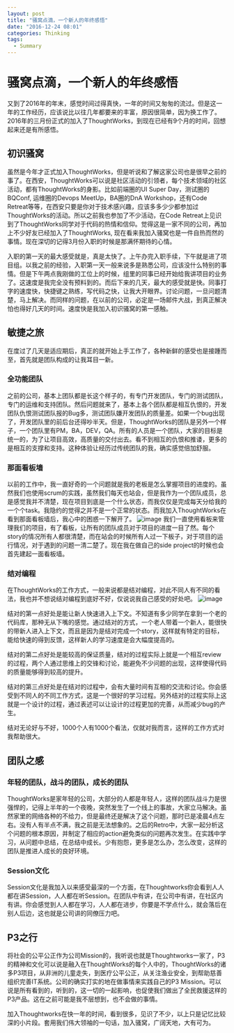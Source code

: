 ```yaml
---
layout: post
title: "骚窝点滴，一个新人的年终感悟"
date: "2016-12-24 08:01"
categories: Thinking
tags:
  - Summary
---
```

# 骚窝点滴，一个新人的年终感悟

又到了2016年的年末，感觉时间过得真快，一年的时间又匆匆的流过。但是这一年的工作经历，应该说比以往几年都要来的丰富，原因很简单，因为换工作了。2016年的三月份正式的加入了ThoughtWorks，到现在已经有9个月的时间，回想起来还是有所感悟。

## 初识骚窝
虽然是今年才正式加入ThoughtWorks，但是听说和了解这家公司也是很早之前的事了。在西安，ThoughtWorks可以说是社区活动的引领者，每个技术领域的社区活动，都有ThoughtWorks的身影。比如前端圈的UI Super Day，测试圈的BQConf, 运维圈的Devops MeetUp，BA圈的DnA Workshop，还有Code Retreat等等，在西安只要是你对于技术感兴趣，应该多多少少都参加过ThoughtWorks的活动。所以之前我也参加了不少活动，在Code Retreat上见识到了ThoughtWorks同学对于代码的热情和信仰。觉得这是一家不同的公司，再加上不少好友已经加入了ThoughtWorks, 现在看来我加入骚窝也是一件自热而然的事情。现在深切的记得3月份入职的时候是那满怀期待的心情。

入职的第一天的最大感受就是，真是太快了。上午办完入职手续，下午就是进了项目组。以我之前的经验，入职第一天一般来说多是熟悉公司，应该没什么特别的事情。但是下午两点我刚做的工位上的时候，组里的同事已经开始给我讲项目的业务了。这速度是我完全没有预料到的。而后下来的几天，最大的感受就是快。同事打字的速度快，快捷键之熟练，写代码之快，让我大开眼界。讨论问题，一旦问题清楚，马上解决。而同样的问题，在以前的公司，必定是一场邮件大战，到真正解决怕也得好几天的时间。速度快是我加入初识骚窝的第一感触。

## 敏捷之旅
在度过了几天是适应期后，真正的就开始上手工作了，各种新鲜的感受也是接踵而至，首先就是团队构成的让我耳目一新。

### 全功能团队 
之前的公司，基本上团队都是长这个样子的，有专门开发团队，专门的测试团队，专门的运维和支持团队。然后问题就来了，基本上各个团队都是相互仇恨的，开发团队仇恨测试团队报的Bug多，测试团队嫌开发团队的质量差。如果一个bug出现了，开发团队里的前后台还得吵半天。但是，ThoughtWorks的团队是另外一个样子，一个团队里有PM，BA，DEV，QA。所有的人员是一个团队，大家的目标是统一的，为了让项目高效，高质量的交付出去。看不到相互的仇恨和推诿，更多的是相互的支撑和支持。这种体验让经历过传统团队的我，确实感觉倍加舒服。

### 那面看板墙
以前的工作中，我一直好奇的一个问题就是我的老板是怎么掌握项目的进度的。虽然我们也使用scrum的实践，虽然我们每天也站会，但是我作为一个团队成员，总是感觉我并不清楚，现在项目到底是一个什么状态，而我仅仅是完成每天分给我的一个个task。我隐约的觉得之并不是一个正常的状态。而我加入ThoughtWorks在看到那面看板墙后，我心中的困惑一下解开了。
![image]({{url}}/resources/img/kanban.png)
我们一直使用看板来管理我们的项目，有了看板，让所有的团队成员对于项目的进度一目了然。每个story的情况所有人都很清楚，而在站会的时候所有人过一下板子，对于项目的运行情况，对于遇到的问题一清二楚了。现在我在做自己的side project的时候也会首先建起一面看板墙。

### 结对编程
在ThoughtWorks的工作方式，一般来说都是结对编程，对此不同人有不同的看法，我也并不想说结对编程到底好不好，仅说说我自己感受的好处吧。
![image]({{url}}/resources/img/pairprogram.jpg)

结对的第一点好处是能让新人快速进入上下文。不知道有多少同学在拿到一个老的代码库，那种无从下嘴的感觉。通过结对的方式，一个老人带着一个新人，能很快的带新人进入上下文，而且是因为是结对完成一个story，这样就有特定的目标，能给快速的得到反馈，这样新人的学习速度是会大幅度提高的。

结对的第二点好处是能较高的保证质量，结对的过程实际上就是一个相互review的过程，两个人通过思维上的交锋和讨论，能避免不少问题的出现，这样使得代码的质量能够得到较高的提升。

结对的第三点好处是在结对的过程中，会有大量时间有互相的交流和讨论。你会感受到不同人的不同工作方式，这是一个很好的学习过程。另外结对的过程实际上这就是一个设计的过程，通过表述可以让设计的过程更加的完善，从而减少bug的产生。

结对无论好与不好，1000个人有1000个看法，仅就对我而言，这样的工作方式对我帮助很大。


## 团队之感

### 年轻的团队，战斗的团队，成长的团队
ThoughtWorks是家年轻的公司，大部分的人都是年轻人，这样的团队战斗力是很强悍的，记得上半年的一个夜晚，突然发生了一个线上的事故，大家立马解决。虽然家里的网络各种的不给力，但是最终还是解决了这个问题，那时已是凌晨4点左右。没有人有半点不满，我之前是无法想象的。之后的Retro中，大家一起分析这个问题的根本原因，并制定了相应的action避免类似的问题再次发生。在实践中学习，从问题中总结，在总结中成长。少有抱怨，更多是怎么办，怎么改变，这样的团队是推进人成长的良好环境。

### Session文化
Session文化是我加入以来感受最深的一个方面，在Thoughtworks你会看到人人都在讲Session，人人都在听Session。在团队中有讲，在公司中有讲，在社区内有讲。你会感觉到人人都在学习，人人都在进步，你要是不学点什么，就会落后在别人后边，这也就是公司讲的同僚压力吧。


## P3之行
将社会的公平公正作为公司Mission的，我听说也就是Thoughtworks一家了，P3的精神和文化可以说是融入在ThoughtWorks的每个人中的，ThoughtWorks的诸多P3项目，从非洲的儿童走失，到医疗公平公正，从关注渔业安全，到帮助慈善组织完善IT系统。公司的确实打实的地在做事情来实践自己的P3 Mission。可以说是所有看到的，听到的，这一切的一起影响，也促使我们做出了全民救援这样的P3产品。这在之前可能是我不层想到，也不会做的事情。

加入Thoughtworks在快一年的时间，看到很多，见识了不少，以上只是记忆比较深的小片段。套用我们伟大领袖的一句话，加入骚窝，广阔天地，大有可为。
 







